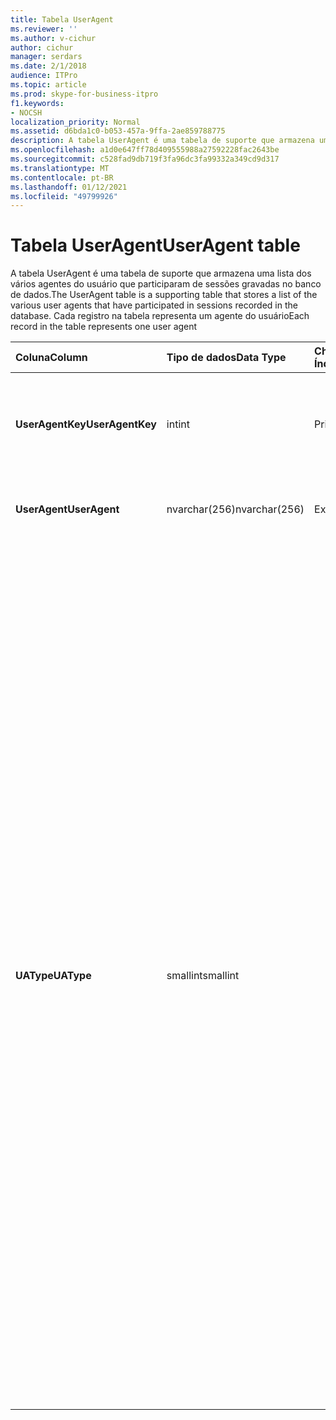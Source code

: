 ```yaml
---
title: Tabela UserAgent
ms.reviewer: ''
ms.author: v-cichur
author: cichur
manager: serdars
ms.date: 2/1/2018
audience: ITPro
ms.topic: article
ms.prod: skype-for-business-itpro
f1.keywords:
- NOCSH
localization_priority: Normal
ms.assetid: d6bda1c0-b053-457a-9ffa-2ae859788775
description: A tabela UserAgent é uma tabela de suporte que armazena uma lista dos vários agentes do usuário que participaram de sessões gravadas no banco de dados. Cada registro na tabela representa um agente do usuário
ms.openlocfilehash: a1d0e647ff78d409555988a27592228fac2643be
ms.sourcegitcommit: c528fad9db719f3fa96dc3fa99332a349cd9d317
ms.translationtype: MT
ms.contentlocale: pt-BR
ms.lasthandoff: 01/12/2021
ms.locfileid: "49799926"
---
```

# <a name="useragent-table"></a><span data-ttu-id="e2506-104">Tabela UserAgent</span><span class="sxs-lookup"><span data-stu-id="e2506-104">UserAgent table</span></span>
 
<span data-ttu-id="e2506-105">A tabela UserAgent é uma tabela de suporte que armazena uma lista dos vários agentes do usuário que participaram de sessões gravadas no banco de dados.</span><span class="sxs-lookup"><span data-stu-id="e2506-105">The UserAgent table is a supporting table that stores a list of the various user agents that have participated in sessions recorded in the database.</span></span> <span data-ttu-id="e2506-106">Cada registro na tabela representa um agente do usuário</span><span class="sxs-lookup"><span data-stu-id="e2506-106">Each record in the table represents one user agent</span></span>
  
|<span data-ttu-id="e2506-107">**Coluna**</span><span class="sxs-lookup"><span data-stu-id="e2506-107">**Column**</span></span>|<span data-ttu-id="e2506-108">**Tipo de dados**</span><span class="sxs-lookup"><span data-stu-id="e2506-108">**Data Type**</span></span>|<span data-ttu-id="e2506-109">**Chave/Índice**</span><span class="sxs-lookup"><span data-stu-id="e2506-109">**Key/Index**</span></span>|<span data-ttu-id="e2506-110">**Detalhes**</span><span class="sxs-lookup"><span data-stu-id="e2506-110">**Details**</span></span>|
|:-----|:-----|:-----|:-----|
|<span data-ttu-id="e2506-111">**UserAgentKey**</span><span class="sxs-lookup"><span data-stu-id="e2506-111">**UserAgentKey**</span></span> <br/> |<span data-ttu-id="e2506-112">int</span><span class="sxs-lookup"><span data-stu-id="e2506-112">int</span></span>  <br/> |<span data-ttu-id="e2506-113">Primário</span><span class="sxs-lookup"><span data-stu-id="e2506-113">Primary</span></span>  <br/> |<span data-ttu-id="e2506-114">Número exclusivo que identifica esse agente do usuário.</span><span class="sxs-lookup"><span data-stu-id="e2506-114">Unique number identifying this user agent.</span></span>  <br/> |
|<span data-ttu-id="e2506-115">**UserAgent**</span><span class="sxs-lookup"><span data-stu-id="e2506-115">**UserAgent**</span></span> <br/> |<span data-ttu-id="e2506-116">nvarchar(256)</span><span class="sxs-lookup"><span data-stu-id="e2506-116">nvarchar(256)</span></span>  <br/> |<span data-ttu-id="e2506-117">Exclusivo</span><span class="sxs-lookup"><span data-stu-id="e2506-117">Unique</span></span>  <br/> |<span data-ttu-id="e2506-118">Cadeia de caracteres do Agente do Usuário.</span><span class="sxs-lookup"><span data-stu-id="e2506-118">User Agent string.</span></span>  <br/> |
|<span data-ttu-id="e2506-119">**UAType**</span><span class="sxs-lookup"><span data-stu-id="e2506-119">**UAType**</span></span> <br/> |<span data-ttu-id="e2506-120">smallint</span><span class="sxs-lookup"><span data-stu-id="e2506-120">smallint</span></span>  <br/> | <br/> |<span data-ttu-id="e2506-121">1 é o Servidor de Mediação.</span><span class="sxs-lookup"><span data-stu-id="e2506-121">1 is Mediation Server.</span></span>  <br/> <span data-ttu-id="e2506-122">2 é Servidor de Conferência A/V.</span><span class="sxs-lookup"><span data-stu-id="e2506-122">2 is A/V Conferencing Server.</span></span>  <br/> <span data-ttu-id="e2506-123">4 é o Skype for Business.</span><span class="sxs-lookup"><span data-stu-id="e2506-123">4 is Skype for Business.</span></span>  <br/> <span data-ttu-id="e2506-124">8 é o Telefone IP.</span><span class="sxs-lookup"><span data-stu-id="e2506-124">8 is IP Phone.</span></span>  <br/> <span data-ttu-id="e2506-125">16 é o Live Meeting Console.</span><span class="sxs-lookup"><span data-stu-id="e2506-125">16 is Live Meeting Console.</span></span>  <br/> <span data-ttu-id="e2506-126">32 é a Ferramenta de Validação de Implantação (DVT).</span><span class="sxs-lookup"><span data-stu-id="e2506-126">32 is Deployment Validation Tool (DVT).</span></span>  <br/> <span data-ttu-id="e2506-127">64 é Skype for Business Server em computadores Macintosh.</span><span class="sxs-lookup"><span data-stu-id="e2506-127">64 is Skype for Business Server on Macintosh computers.</span></span>  <br/> <span data-ttu-id="e2506-128">128 é o Skype for Business Server Attendant.</span><span class="sxs-lookup"><span data-stu-id="e2506-128">128 is Skype for Business Server Attendant.</span></span>  <br/> <span data-ttu-id="e2506-129">256 é o serviço de Comunicado de Conferência.</span><span class="sxs-lookup"><span data-stu-id="e2506-129">256 is Conferencing Announcement service.</span></span>  <br/> <span data-ttu-id="e2506-130">512 é o Atendente Automático de Conferência.</span><span class="sxs-lookup"><span data-stu-id="e2506-130">512 is Conferencing Auto Attendant.</span></span>  <br/> <span data-ttu-id="e2506-131">1024 é o aplicativo grupo de resposta.</span><span class="sxs-lookup"><span data-stu-id="e2506-131">1024 is Response Group application.</span></span>  <br/> <span data-ttu-id="e2506-132">2048 é Outside Voice Control.</span><span class="sxs-lookup"><span data-stu-id="e2506-132">2048 is Outside Voice Control.</span></span>  <br/> |
   

